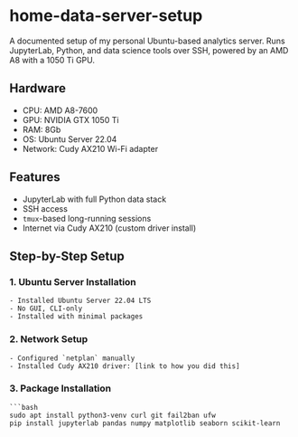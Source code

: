 # home-data-server-setup
A documented setup of my personal Ubuntu-based analytics server. Runs JupyterLab, Python, and data science tools over SSH, powered by an AMD A8 with a 1050 Ti GPU.

## Hardware
- CPU: AMD A8-7600
- GPU: NVIDIA GTX 1050 Ti
- RAM: 8Gb
- OS: Ubuntu Server 22.04
- Network: Cudy AX210 Wi-Fi adapter

## Features
- JupyterLab with full Python data stack
- SSH access
- `tmux`-based long-running sessions
- Internet via Cudy AX210 (custom driver install)

## Step-by-Step Setup
  ### 1. Ubuntu Server Installation
    - Installed Ubuntu Server 22.04 LTS
    - No GUI, CLI-only
    - Installed with minimal packages
### 2. Network Setup
    - Configured `netplan` manually
    - Installed Cudy AX210 driver: [link to how you did this]
### 3. Package Installation
    ```bash
    sudo apt install python3-venv curl git fail2ban ufw
    pip install jupyterlab pandas numpy matplotlib seaborn scikit-learn
